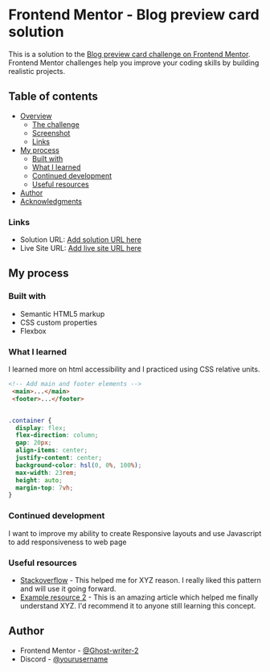 # Frontend Mentor - Blog preview card solution

This is a solution to the [Blog preview card challenge on Frontend Mentor](https://www.frontendmentor.io/challenges/blog-preview-card-ckPaj01IcS). Frontend Mentor challenges help you improve your coding skills by building realistic projects. 

## Table of contents

- [Overview](#overview)
  - [The challenge](#the-challenge)
  - [Screenshot](#screenshot)
  - [Links](#links)
- [My process](#my-process)
  - [Built with](#built-with)
  - [What I learned](#what-i-learned)
  - [Continued development](#continued-development)
  - [Useful resources](#useful-resources)
- [Author](#author)
- [Acknowledgments](#acknowledgments)

### Links

- Solution URL: [Add solution URL here](https://your-solution-url.com)
- Live Site URL: [Add live site URL here](https://your-live-site-url.com)

## My process

### Built with

- Semantic HTML5 markup
- CSS custom properties
- Flexbox


### What I learned

I learned more on html accessibility and I practiced using CSS relative units. 

```html
<!-- Add main and footer elements -->
 <main>...</main>
 <footer>...</footer>
```
```css

.container {
  display: flex;
  flex-direction: column;
  gap: 20px;
  align-items: center;
  justify-content: center;
  background-color: hsl(0, 0%, 100%);
  max-width: 23rem;
  height: auto;
  margin-top: 7vh;
}
```


### Continued development
 
I want to improve my ability to create Responsive layouts and use Javascript to add responsiveness to web page

### Useful resources

- [Stackoverflow](https://www.example.com) - This helped me for XYZ reason. I really liked this pattern and will use it going forward.
- [Example resource 2](https://www.example.com) - This is an amazing article which helped me finally understand XYZ. I'd recommend it to anyone still learning this concept.

## Author

- Frontend Mentor - [@Ghost-writer-2](https://www.frontendmentor.io/profile/ghost-writer-2)
- Discord - [@yourusername](https://www.twitter.com/yourusername)

